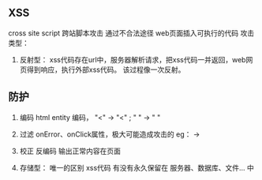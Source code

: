 ## XSS
cross site script 跨站脚本攻击
通过不合法途径 web页面插入可执行的代码
攻击类型：
1. 反射型：
   xss代码存在url中，服务器解析请求，把xss代码一并返回，web网页得到响应，执行外部xss代码。
   该过程像一次反射。

  ## 防护
  1. 编码 html entity 编码， "<" -> "&lt;" ; " " -> "&nbsp;"
  2. 过滤 onError、onClick属性，极大可能造成攻击的
    eg： <script>alert(123)</script> -> <script>XX</script>
  3. 校正 反编码 输出正常内容在页面

2. 存储型：
   唯一的区别 xss代码 有没有永久保留在 服务器、数据库、文件... 中